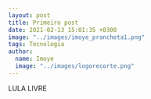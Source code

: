 ```yaml
---
layout: post
title: Primeiro post
date: 2021-02-13 15:01:35 +0300
image: "../images/imoye_prancheta1.png"
tags: Tecnologia
author:
  name: Imoye
  image: "../images/logorecorte.png"
---
```


LULA LIVRE

